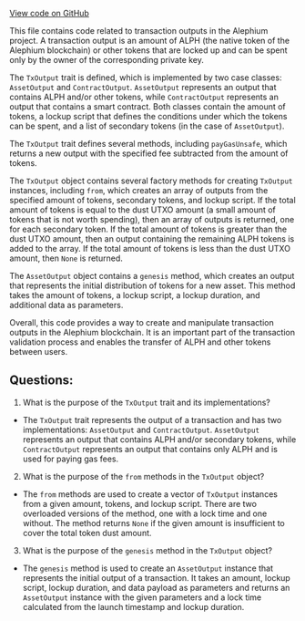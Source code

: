 [View code on GitHub](https://github.com/alephium/alephium/protocol/src/main/scala/org/alephium/protocol/model/TxOutput.scala)

This file contains code related to transaction outputs in the Alephium project. A transaction output is an amount of ALPH (the native token of the Alephium blockchain) or other tokens that are locked up and can be spent only by the owner of the corresponding private key. 

The `TxOutput` trait is defined, which is implemented by two case classes: `AssetOutput` and `ContractOutput`. `AssetOutput` represents an output that contains ALPH and/or other tokens, while `ContractOutput` represents an output that contains a smart contract. Both classes contain the amount of tokens, a lockup script that defines the conditions under which the tokens can be spent, and a list of secondary tokens (in the case of `AssetOutput`). 

The `TxOutput` trait defines several methods, including `payGasUnsafe`, which returns a new output with the specified fee subtracted from the amount of tokens. 

The `TxOutput` object contains several factory methods for creating `TxOutput` instances, including `from`, which creates an array of outputs from the specified amount of tokens, secondary tokens, and lockup script. If the total amount of tokens is equal to the dust UTXO amount (a small amount of tokens that is not worth spending), then an array of outputs is returned, one for each secondary token. If the total amount of tokens is greater than the dust UTXO amount, then an output containing the remaining ALPH tokens is added to the array. If the total amount of tokens is less than the dust UTXO amount, then `None` is returned. 

The `AssetOutput` object contains a `genesis` method, which creates an output that represents the initial distribution of tokens for a new asset. This method takes the amount of tokens, a lockup script, a lockup duration, and additional data as parameters. 

Overall, this code provides a way to create and manipulate transaction outputs in the Alephium blockchain. It is an important part of the transaction validation process and enables the transfer of ALPH and other tokens between users.
## Questions: 
 1. What is the purpose of the `TxOutput` trait and its implementations?
- The `TxOutput` trait represents the output of a transaction and has two implementations: `AssetOutput` and `ContractOutput`. `AssetOutput` represents an output that contains ALPH and/or secondary tokens, while `ContractOutput` represents an output that contains only ALPH and is used for paying gas fees.

2. What is the purpose of the `from` methods in the `TxOutput` object?
- The `from` methods are used to create a vector of `TxOutput` instances from a given amount, tokens, and lockup script. There are two overloaded versions of the method, one with a lock time and one without. The method returns `None` if the given amount is insufficient to cover the total token dust amount.

3. What is the purpose of the `genesis` method in the `TxOutput` object?
- The `genesis` method is used to create an `AssetOutput` instance that represents the initial output of a transaction. It takes an amount, lockup script, lockup duration, and data payload as parameters and returns an `AssetOutput` instance with the given parameters and a lock time calculated from the launch timestamp and lockup duration.